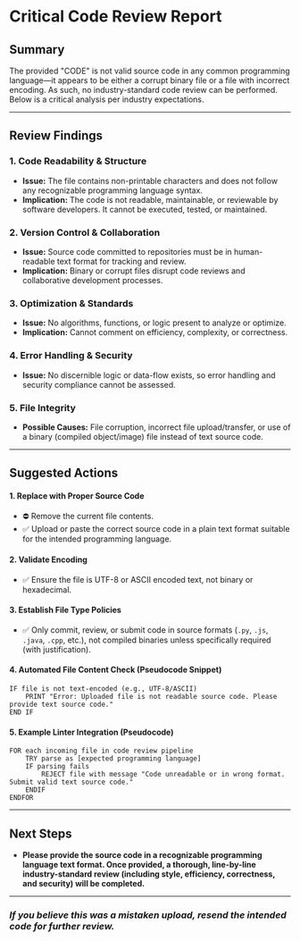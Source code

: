 # Critical Code Review Report

## Summary

The provided "CODE" is not valid source code in any common programming language—it appears to be either a corrupt binary file or a file with incorrect encoding. As such, no industry-standard code review can be performed. Below is a critical analysis per industry expectations.

---

## Review Findings

### 1. **Code Readability & Structure**
- **Issue:** The file contains non-printable characters and does not follow any recognizable programming language syntax.
- **Implication:** The code is not readable, maintainable, or reviewable by software developers. It cannot be executed, tested, or maintained.

### 2. **Version Control & Collaboration**
- **Issue:** Source code committed to repositories must be in human-readable text format for tracking and review.
- **Implication:** Binary or corrupt files disrupt code reviews and collaborative development processes.

### 3. **Optimization & Standards**
- **Issue:** No algorithms, functions, or logic present to analyze or optimize.
- **Implication:** Cannot comment on efficiency, complexity, or correctness.

### 4. **Error Handling & Security**
- **Issue:** No discernible logic or data-flow exists, so error handling and security compliance cannot be assessed.

### 5. **File Integrity**
- **Possible Causes:** File corruption, incorrect file upload/transfer, or use of a binary (compiled object/image) file instead of text source code.

---

## Suggested Actions

#### 1. **Replace with Proper Source Code**
   - ⛔ Remove the current file contents.
   - ✅ Upload or paste the correct source code in a plain text format suitable for the intended programming language.

#### 2. **Validate Encoding**
   - ✅ Ensure the file is UTF-8 or ASCII encoded text, not binary or hexadecimal.

#### 3. **Establish File Type Policies**
   - ✅ Only commit, review, or submit code in source formats (`.py`, `.js`, `.java`, `.cpp`, etc.), not compiled binaries unless specifically required (with justification).

#### 4. **Automated File Content Check (Pseudocode Snippet)**
```pseudocode
IF file is not text-encoded (e.g., UTF-8/ASCII)
    PRINT "Error: Uploaded file is not readable source code. Please provide text source code."
END IF
```

#### 5. **Example Linter Integration (Pseudocode)**
```pseudocode
FOR each incoming file in code review pipeline
    TRY parse as [expected programming language]
    IF parsing fails
        REJECT file with message "Code unreadable or in wrong format. Submit valid text source code."
    ENDIF
ENDFOR
```

---

## Next Steps

- **Please provide the source code in a recognizable programming language text format. Once provided, a thorough, line-by-line industry-standard review (including style, efficiency, correctness, and security) will be completed.**

---

### _If you believe this was a mistaken upload, resend the intended code for further review._
